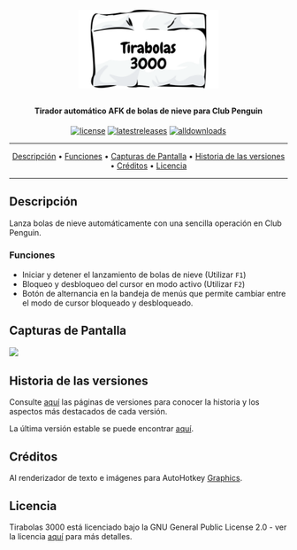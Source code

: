 <!-- Google -->
<meta itemprop="name" content="Tirabolas 3000" />
<meta itemprop="description" content="¿Como Tirar Muchas Bolas de Nieve en Club Penguin?" />
<meta itemprop="image" content="https://github.com/TiVP/Tirabolas-3000" />

<p align="center"><img height="auto" width="50%" src="https://raw.githubusercontent.com/TiVP/Tirabolas-3000/main/assets/cover.png"></p>
<h2 align="center"><b></b></h2>
<h4 align="center">Tirador automático AFK de bolas de nieve para Club Penguin</h4>
<p align="center">
<a href="./LICENSE"><img src="https://img.shields.io/github/license/TiVP/Tirabolas-3000?label=Licencia&style=flat" alt="license"></a>
<a href="./releases/latest"><img src="https://img.shields.io/github/v/release/TiVP/Tirabolas-3000?label=%C3%9Altima%20versi%C3%B3n&style=flat" alt="latestreleases"></a>
<a href="#"><img src="https://img.shields.io/github/downloads/TiVP/Tirabolas-3000/total?label=Descargas&style=flat" alt="alldownloads"></a>
</p>
<hr>
<p align="center"><a href="#descripción">Descripción</a> &bull; <a href="#funciones">Funciones</a> &bull; <a href="#capturas-de-pantalla">Capturas de Pantalla</a> &bull; <a href="#historia-de-las-versiones">Historia de las versiones</a> &bull; <a href="#créditos">Créditos</a> &bull; <a href="#licencia">Licencia</a></p>
<hr>

## Descripción

Lanza bolas de nieve automáticamente con una sencilla operación en Club Penguin.

### Funciones

* Iniciar y detener el lanzamiento de bolas de nieve (Utilizar `F1`)
* Bloqueo y desbloqueo del cursor en modo activo (Utilizar `F2`)
* Botón de alternancia en la bandeja de menús que permite cambiar entre el modo de cursor bloqueado y desbloqueado.

## Capturas de Pantalla
<img src=./assets/demo_video.gif height=15%>

## Historia de las versiones

Consulte [aquí](./releases) las páginas de versiones para conocer la historia y los aspectos más destacados de cada versión.

La última versión estable se puede encontrar [aquí](./releases/latest).

## Créditos

Al renderizador de texto e imágenes para AutoHotkey [Graphics](https://github.com/iseahound/Graphics).

## Licencia

Tirabolas 3000 está licenciado bajo la GNU General Public License 2.0 - ver la licencia [aquí](https://github.com/TiVP/Tirabolas-3000/blob/main/LICENSE) para más detalles.
